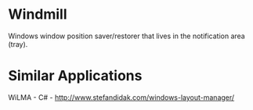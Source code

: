 # Windmill

Windows window position saver/restorer that lives in the notification area (tray).

# Similar Applications
WiLMA - C# - http://www.stefandidak.com/windows-layout-manager/